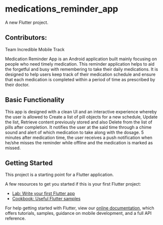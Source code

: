 # medications_reminder_app

A new Flutter project.

## Contributors:
Team Incredible Mobile Track

Medication Reminder App is an Android application built mainly focusing on people who need timely medication. This reminder application helps to aid the forgetful and busy with remembering to take their daily medications. It is designed to help users keep track of their medication schedule and ensure that each medication is completed within a period of time as prescribed by their doctor.

## Basic Functionality 
This app is designed with a clean UI and an interactive experience whereby the user is allowed to Create a list of pill objects for a new schedule, Update the  list, Retrieve content previously stored and also Delete from the list of pills after completion. It notifies the user at the said time through a chime sound and alert of which medication to take along with the dosage. 5 minutes after medication time, the user receives a push notification when he/she misses the reminder while offline and the medication is marked as missed.  

## Getting Started

This project is a starting point for a Flutter application.

A few resources to get you started if this is your first Flutter project:

- [Lab: Write your first Flutter app](https://flutter.dev/docs/get-started/codelab)
- [Cookbook: Useful Flutter samples](https://flutter.dev/docs/cookbook)

For help getting started with Flutter, view our
[online documentation](https://flutter.dev/docs), which offers tutorials,
samples, guidance on mobile development, and a full API reference.
